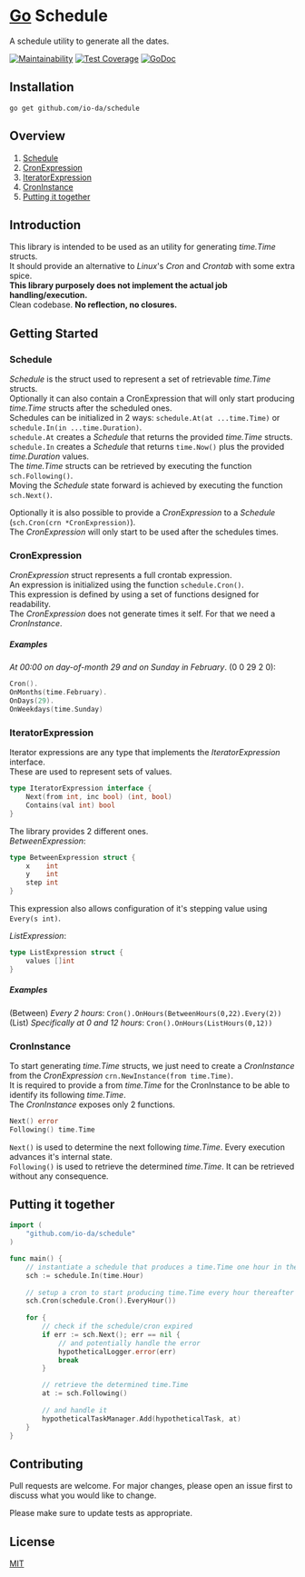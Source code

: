 # [Go](https://golang.org/) Schedule
A schedule utility to generate all the dates.  

[![Maintainability](https://api.codeclimate.com/v1/badges/3bf3737ea61c79b5d74a/maintainability)](https://codeclimate.com/github/io-da/schedule/maintainability)
[![Test Coverage](https://api.codeclimate.com/v1/badges/3bf3737ea61c79b5d74a/test_coverage)](https://codeclimate.com/github/io-da/schedule/test_coverage)
[![GoDoc](https://godoc.org/github.com/io-da/schedule?status.svg)](https://godoc.org/github.com/io-da/schedule)

## Installation
``` go get github.com/io-da/schedule ```

## Overview
1. [Schedule](#Schedule)
2. [CronExpression](#CronExpression)
3. [IteratorExpression](#IteratorExpression)
4. [CronInstance](#CronInstance)  
5. [Putting it together](#Putting-it-together)

## Introduction
This library is intended to be used as an utility for generating _time.Time_ structs.    
It should provide an alternative to _Linux_'s _Cron_ and _Crontab_ with some extra spice.  
**This library purposely does not implement the actual job handling/execution.**  
Clean codebase. **No reflection, no closures.**

## Getting Started

### Schedule
_Schedule_ is the struct used to represent a set of retrievable _time.Time_ structs.  
Optionally it can also contain a CronExpression that will only start producing _time.Time_ structs after the scheduled ones.  
Schedules can be initialized in 2 ways: ```schedule.At(at ...time.Time)``` or ```schedule.In(in ...time.Duration)```.  
```schedule.At``` creates a _Schedule_ that returns the provided _time.Time_ structs.  
```schedule.In``` creates a _Schedule_ that returns ```time.Now()``` plus the provided _time.Duration_ values.  
The _time.Time_ structs can be retrieved by executing the function ```sch.Following()```.  
Moving the _Schedule_ state forward is achieved by executing the function ```sch.Next()```.

Optionally it is also possible to provide a _CronExpression_ to a _Schedule_ (```sch.Cron(crn *CronExpression)```).  
The _CronExpression_ will only start to be used after the schedules times.
  
### CronExpression
_CronExpression_ struct represents a full crontab expression.  
An expression is initialized using the function ```schedule.Cron()```.  
This expression is defined by using a set of functions designed for readability.  
The _CronExpression_ does not generate times it self. For that we need a _CronInstance_.  

##### Examples
_At 00:00 on day-of-month 29 and on Sunday in February_. (0 0 29 2 0):
```go
Cron().
OnMonths(time.February).
OnDays(29).
OnWeekdays(time.Sunday)
```

### IteratorExpression
Iterator expressions are any type that implements the _IteratorExpression_ interface.  
These are used to represent sets of values.
```go
type IteratorExpression interface {
    Next(from int, inc bool) (int, bool)
    Contains(val int) bool
}
```
The library provides 2 different ones.  
_BetweenExpression_:
```go
type BetweenExpression struct {
    x    int
    y    int
    step int
}
```
This expression also allows configuration of it's stepping value using ```Every(s int)```.  

_ListExpression_:
```go
type ListExpression struct {
    values []int
}
```

##### Examples
(Between) _Every 2 hours_: ```Cron().OnHours(BetweenHours(0,22).Every(2))```  
(List) _Specifically at 0 and 12 hours_: ```Cron().OnHours(ListHours(0,12))```  

### CronInstance
To start generating _time.Time_ structs, we just need to create a _CronInstance_ from the _CronExpression_ ```crn.NewInstance(from time.Time)```.  
It is required to provide a from _time.Time_ for the CronInstance to be able to identify its following _time.Time_.  
The _CronInstance_ exposes only 2 functions.
```go
Next() error
Following() time.Time
```

```Next()``` is used to determine the next following _time.Time_. Every execution advances it's internal state.  
```Following()``` is used to retrieve the determined _time.Time_. It can be retrieved without any consequence. 

## Putting it together
```go
import (
    "github.com/io-da/schedule"
)

func main() {
    // instantiate a schedule that produces a time.Time one hour in the future
    sch := schedule.In(time.Hour)
    
    // setup a cron to start producing time.Time every hour thereafter
    sch.Cron(schedule.Cron().EveryHour())
    
    for {
        // check if the schedule/cron expired
        if err := sch.Next(); err == nil {
            // and potentially handle the error
            hypotheticalLogger.error(err)
            break
        }

        // retrieve the determined time.Time
        at := sch.Following()
        
        // and handle it
        hypotheticalTaskManager.Add(hypotheticalTask, at)
    }
}
```

## Contributing
Pull requests are welcome. For major changes, please open an issue first to discuss what you would like to change.

Please make sure to update tests as appropriate.

## License
[MIT](https://choosealicense.com/licenses/mit/)